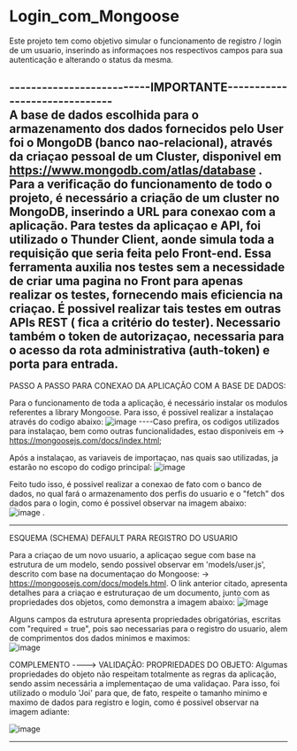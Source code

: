 # Login_com_Mongoose
Este projeto tem como objetivo simular o funcionamento de registro / login de um usuario, inserindo as informaçoes nos respectivos campos para sua autenticação e alterando o status da mesma. 

--------------------------IMPORTANTE------------------------------  
A base de dados escolhida para o armazenamento dos dados fornecidos pelo User foi o MongoDB (banco nao-relacional), através da criaçao pessoal de um Cluster, disponivel em https://www.mongodb.com/atlas/database .
Para a verificação do funcionamento de todo o projeto, é necessário a criação de um cluster no MongoDB, inserindo a URL para conexao com a aplicação.
Para testes da aplicaçao e API, foi utilizado o Thunder Client, aonde simula toda a requisição que seria feita pelo Front-end. Essa ferramenta auxilia nos testes sem a necessidade de criar uma pagina no Front para apenas realizar os testes, fornecendo mais eficiencia na criaçao. É possivel realizar tais testes em outras APIs REST ( fica a critério do tester).
Necessario também o token de autorizaçao, necessaria para o acesso da rota administrativa (auth-token) e porta para entrada.
---------------------------------------------------------------------------------------------------------------------

PASSO A PASSO PARA CONEXAO DA APLICAÇÃO COM A BASE DE DADOS:

  Para o funcionamento de toda a aplicação, é necessário instalar os modulos referentes a library Mongoose. Para isso, é possivel realizar a instalaçao através do codigo abaixo:
  ![image](https://user-images.githubusercontent.com/85362752/168082311-2aabbae8-a86c-4a9c-9993-da4fb4b5e1fb.png)
    ----Caso prefira, os codigos utilizados para instalaçao, bem como outras funcionalidades, estao disponiveis em -> https://mongoosejs.com/docs/index.html;
 
 Após a instalaçao, as variaveis de importaçao, nas quais sao utilizadas, ja estarão no escopo do codigo principal:
    ![image](https://user-images.githubusercontent.com/85362752/168083037-7211a0d0-e38d-4c03-9c4f-791647bed615.png)
  
  Feito tudo isso, é possivel realizar a conexao de fato com o banco de dados, no qual fará o armazenamento dos perfis do usuario e o "fetch" dos dados para o login, como é possivel observar na imagem abaixo:  
    ![image](https://user-images.githubusercontent.com/85362752/168083541-87bdd6b1-cbc6-48d2-8cd0-b8849aa0ea43.png) .
 
 ---------------------------------------------------------------------------------------------------------------------   
ESQUEMA (SCHEMA) DEFAULT PARA REGISTRO DO USUARIO
   
   Para a criaçao de um novo usuario, a aplicaçao segue com base na estrutura de um modelo, sendo possivel observar em 'models/user.js', descrito com base na documentaçao do Mongoose: -> https://mongoosejs.com/docs/models.html. O link anterior citado, apresenta detalhes para a criaçao e estruturaçao de um documento, junto com as propriedades dos objetos, como demonstra a imagem abaixo:
   ![image](https://user-images.githubusercontent.com/85362752/168090003-30e9418d-5201-49c1-b29f-5bd84cb06b36.png)
   
   Alguns campos da estrutura apresenta propriedades obrigatórias, escritas com "required = true", pois sao necessarias para o registro do usuario, alem de comprimentos dos dados minimos e maximos:         
      ![image](https://user-images.githubusercontent.com/85362752/168091191-60106f16-d626-45b6-a30f-67b0d703589a.png)

COMPLEMENTO ----> VALIDAÇÃO: PROPRIEDADES DO OBJETO:
    Algumas propriedades do objeto não respeitam totalmente as regras da aplicação, sendo assim necessária a implementaçao de uma validaçao. Para isso, foi utilizado o modulo 'Joi' para que, de fato, respeite o tamanho minimo e maximo de dados para registro e login, como é possivel observar na imagem adiante: 
    
   ![image](https://user-images.githubusercontent.com/85362752/168093727-57881207-b6f0-492a-a29d-f784597a79b9.png)
    
------------------------------------------------------------------------------------------------------------------      



    

          
       
     
     
